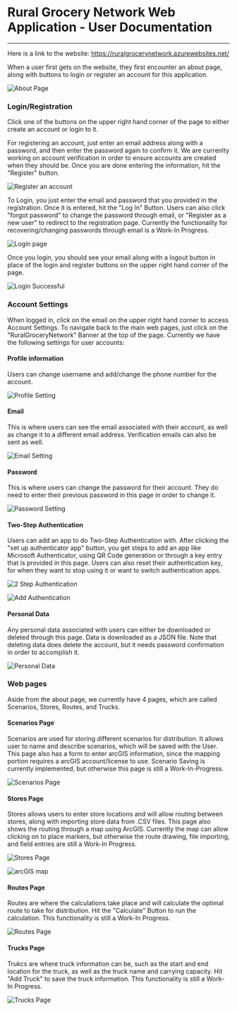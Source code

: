 # Rural Grocery Network Web Application - User Documentation
***

Here is a link to the website: https://ruralgrocerynetwork.azurewebsites.net/

When a user first gets on the website, they first encounter an about page, along with buttons to login or register
an account for this application. 

![About Page](img/about-page.PNG)

### Login/Registration
Click one of the buttons on the upper right hand corner of the page to either create an account or login to it.

For registering an account, just enter an email address along with a password, and then enter the password again
to confirm it. We are currenlty working on account verification in order to ensure accounts are created when they
should be. Once you are done entering the information, hit the "Register" button.

![Register an account](img/register-account.PNG)

To Login, you just enter the email and password that you provided in the registration. Once it is entered, hit the
"Log In" Button. Users can also click "forgot password" to change the password through email, or "Register as a new user" to redirect to the registration page. Currently the functionality for recovering/changing passwords through email is a Work-In Progress.

![Login page](img/login.PNG)

Once you login, you should see your email along with a logout button in place of the login and register buttons
on the upper right hand corner of the page.

![Login Successful](img/login-complete.PNG)

### Account Settings
When logged in, click on the email on the upper right hand corner to access Account Settings. To navigate back to the main web pages, just click on the "RuralGroceryNetwork" Banner at the top of the page. Currently we have the following settings for user accounts:

#### Profile information
Users can change username and add/change the phone number for the account.

![Profile Setting](img/profile.PNG)

#### Email
This is where users can see the email associated with their account, as well as change it to a different email address. Verification
emails can also be sent as well.

![Email Setting](img/email.PNG)

#### Password
This is where users can change the password for their account. They do need to enter their previous password in this page in order to change it. 

![Password Setting](img/password.PNG)

#### Two-Step Authentication
Users can add an app to do Two-Step Authentication with. After clicking the "set up authenticator app" button, you get steps to add an app like Microsoft Authenticator, using QR Code generation or through a key entry that is provided in this page. Users can also reset their authentication key, for when they want to stop using it or want to switch authentication apps.

![2 Step Authentication](img/authentication.PNG)

![Add Authentication](img/add-authentication.PNG)

#### Personal Data
Any personal data associated with users can either be downloaded or deleted through this page. Data is downloaded as a JSON file. Note that deleting data does delete the account, but it needs password confirmation in order to accomplish it.

![Personal Data](img/personal-data.PNG)

### Web pages
Aside from the about page, we currently have 4 pages, which are called Scenarios, 
Stores, Routes, and Trucks.

#### Scenarios Page
Scenarios are used for storing different scenarios for distribution. It allows user to name and describe scenarios, which will be saved
with the User. This page also has a form to enter arcGIS information, since the mapping portion requires a arcGIS account/license to use. Scenario Saving is currently implemented, but otherwise this page is still a Work-In-Progress.

![Scenarios Page](img/scenarios-page.PNG)

#### Stores Page
Stores allows users to enter store locations and will allow routing between stores, along with importing store data from .CSV files.
This page also shows the routing through a map using ArcGIS. Currently the map can allow clicking on to place markers, but otherwise
the route drawing, file importing, and field entries are still a Work-In Progress.

![Stores Page](img/stores-page.PNG)

![arcGIS map](img/stores-map.PNG)

#### Routes Page
Routes are where the calculations take place and will calculate the optimal route to take for distribution. Hit the "Calculate" Button to run the calculation. This functionality is still a Work-In Progress.

![Routes Page](img/routes-page.PNG)

#### Trucks Page
Trukcs are where truck information can be, such as the start and end location for the truck, as well as the truck name and carrying capacity. Hit "Add Truck" to save the truck information. This functionality is still a Work-In Progress.

![Trucks Page](img/trucks-page.PNG)

